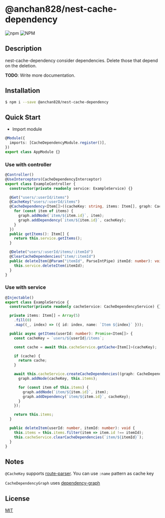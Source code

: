 # @anchan828/nest-cache-dependency

![npm](https://img.shields.io/npm/v/@anchan828/nest-cache-dependency.svg)
![NPM](https://img.shields.io/npm/l/@anchan828/nest-cache-dependency.svg)

## Description

nest-cache-dependency consider dependencies. Delete those that depend on the deletion.

**TODO**: Write more documentation.

## Installation

```bash
$ npm i --save @anchan828/nest-cache-dependency
```

## Quick Start

- Import module

```ts
@Module({
  imports: [CacheDependencyModule.register()],
})
export class AppModule {}
```

### Use with controller

```ts
@Controller()
@UseInterceptors(CacheDependencyInterceptor)
export class ExampleController {
  constructor(private readonly service: ExampleService) {}

  @Get("users/:userId/items")
  @CacheKey("users/:userId/items")
  @CacheDependency<Item[]>((cacheKey: string, items: Item[], graph: CacheDependencyGraph) => {
    for (const item of items) {
      graph.addNode(`item/${item.id}`, item);
      graph.addDependency(`item/${item.id}`, cacheKey);
    }
  })
  public getItems(): Item[] {
    return this.service.getItems();
  }

  @Delete("users/:userId/items/:itemId")
  @ClearCacheDependencies("item/:itemId")
  public deleteItem(@Param("itemId", ParseIntPipe) itemId: number): void {
    this.service.deleteItem(itemId);
  }
}
```

### Use with service

```ts
@Injectable()
export class ExampleService {
  constructor(private readonly cacheService: CacheDependencyService) {}

  private items: Item[] = Array(5)
    .fill(0)
    .map((_, index) => ({ id: index, name: `Item ${index}` }));

  public async getItems(userId: number): Promise<Item[]> {
    const cacheKey = `users/${userId}/items`;

    const cache = await this.cacheService.getCache<Item[]>(cacheKey);

    if (cache) {
      return cache;
    }

    await this.cacheService.createCacheDependencies((graph: CacheDependencyGraph) => {
      graph.addNode(cacheKey, this.items);

      for (const item of this.items) {
        graph.addNode(`item/${item.id}`, item);
        graph.addDependency(`item/${item.id}`, cacheKey);
      }
    });

    return this.items;
  }

  public deleteItem(userId: number, itemId: number): void {
    this.items = this.items.filter(item => item.id !== itemId);
    this.cacheService.clearCacheDependencies(`item/${itemId}`);
  }
}
```

## Notes

`@CacheKey` supports [route-parser](https://www.npmjs.com/package/route-parser). You can use `:name` pattern as cache key

`CacheDependencyGraph` uses [dependency-graph](https://www.npmjs.com/package/dependency-graph)

## License

[MIT](LICENSE)
